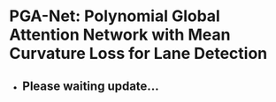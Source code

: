 # PGA-Net: Polynomial Global Attention Network with Mean Curvature Loss for Lane Detection
- ## Please waiting update...

